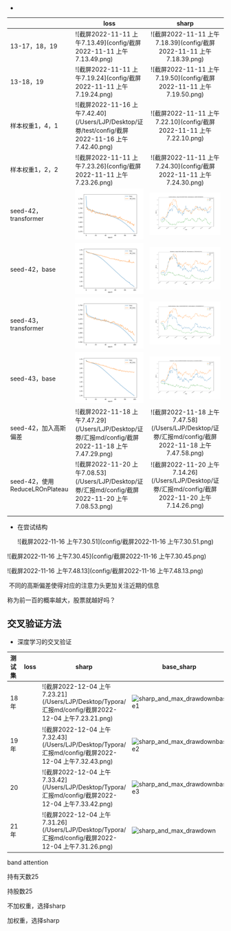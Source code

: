 - 

|                                | loss                                                         |                            sharp                             |
| ------------------------------ | ------------------------------------------------------------ | :----------------------------------------------------------: |
| 13-17，18，19                  | ![截屏2022-11-11 上午7.13.49](config/截屏2022-11-11 上午7.13.49.png) | ![截屏2022-11-11 上午7.18.39](config/截屏2022-11-11 上午7.18.39.png) |
| 13-18，19                      | ![截屏2022-11-11 上午7.19.24](config/截屏2022-11-11 上午7.19.24.png) | ![截屏2022-11-11 上午7.19.50](config/截屏2022-11-11 上午7.19.50.png) |
| 样本权重1，4，1                | ![截屏2022-11-16 上午7.42.40](/Users/LJP/Desktop/证劵/test/config/截屏2022-11-16 上午7.42.40.png) | ![截屏2022-11-11 上午7.22.10](config/截屏2022-11-11 上午7.22.10.png) |
| 样本权重1，2，2                | ![截屏2022-11-11 上午7.23.26](config/截屏2022-11-11 上午7.23.26.png) | ![截屏2022-11-11 上午7.24.30](config/截屏2022-11-11 上午7.24.30.png) |
| seed-42，transformer           | ![t42](config/t42.png)                                       | ![t42sharp_and_max_drawdown](config/t42sharp_and_max_drawdown.png) |
| seed-42，base                  | ![t42bloss](config/t42bloss.png)                             |                    ![42b](config/42b.png)                    |
| seed-43，transformer           | ![t42loss](config/t42loss.png)                               | ![t43sharp_and_max_drawdown](config/t43sharp_and_max_drawdown.png) |
| seed-43，base                  | ![43bloss](config/43bloss.png)                               | ![43bsharp_and_max_drawdown](config/43bsharp_and_max_drawdown.png) |
| seed-42，加入高斯偏差          | ![截屏2022-11-18 上午7.47.29](/Users/LJP/Desktop/证劵/汇报md/config/截屏2022-11-18 上午7.47.29.png) | ![截屏2022-11-18 上午7.47.58](/Users/LJP/Desktop/证劵/汇报md/config/截屏2022-11-18 上午7.47.58.png) |
| seed-42，使用ReduceLROnPlateau | ![截屏2022-11-20 上午7.08.53](/Users/LJP/Desktop/证劵/汇报md/config/截屏2022-11-20 上午7.08.53.png) | ![截屏2022-11-20 上午7.14.26](/Users/LJP/Desktop/证劵/汇报md/config/截屏2022-11-20 上午7.14.26.png) |
|                                |                                                              |                                                              |
|                                |                                                              |                                                              |

- 在尝试结构

  ![截屏2022-11-16 上午7.30.51](config/截屏2022-11-16 上午7.30.51.png)

  

![截屏2022-11-16 上午7.30.45](config/截屏2022-11-16 上午7.30.45.png)

![截屏2022-11-16 上午7.48.13](config/截屏2022-11-16 上午7.48.13.png)

​                                               不同的高斯偏差使得对应的注意力头更加关注近期的信息

称为前一百的概率越大，股票就越好吗？

## 交叉验证方法

- 深度学习的交叉验证





| 测试集 | loss | sharp                                                        | base_sharp                                                   |
| :----- | ---- | ------------------------------------------------------------ | ------------------------------------------------------------ |
| 18年   |      | ![截屏2022-12-04 上午7.23.21](/Users/LJP/Desktop/Typora/汇报md/config/截屏2022-12-04 上午7.23.21.png) | ![sharp_and_max_drawdownbase1](/Users/LJP/Desktop/Typora/汇报md/config/sharp_and_max_drawdownbase1.png) |
| 19年   |      | ![截屏2022-12-04 上午7.32.43](/Users/LJP/Desktop/Typora/汇报md/config/截屏2022-12-04 上午7.32.43.png) | ![sharp_and_max_drawdownbase2](/Users/LJP/Desktop/Typora/汇报md/config/sharp_and_max_drawdownbase2.png) |
| 20     |      | ![截屏2022-12-04 上午7.33.42](/Users/LJP/Desktop/Typora/汇报md/config/截屏2022-12-04 上午7.33.42.png) | ![sharp_and_max_drawdownbase3](/Users/LJP/Desktop/Typora/汇报md/config/sharp_and_max_drawdownbase3.png) |
| 21年   |      | ![截屏2022-12-04 上午7.31.26](/Users/LJP/Desktop/Typora/汇报md/config/截屏2022-12-04 上午7.31.26.png) | ![sharp_and_max_drawdown](/Users/LJP/Desktop/Typora/汇报md/config/sharp_and_max_drawdown.png) |



band attention

持有天数25

持股数25

不加权重，选择sharp

加权重，选择sharp









